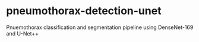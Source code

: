 # pneumothorax-detection-unet
Pnuemothorax classification and segmentation pipeline using DenseNet-169 and U-Net++
